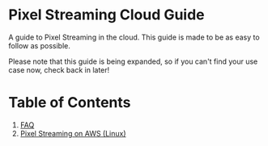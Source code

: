 # Pixel Streaming Cloud Guide
A guide to Pixel Streaming in the cloud. This guide is made to be as easy to follow as possible.

Please note that this guide is being expanded, so if you can't find your use case now, check back in later!

# Table of Contents

1. [FAQ](FAQ.md)
2. [Pixel Streaming on AWS (Linux)](AWS%20Linux%20Guide.md)
